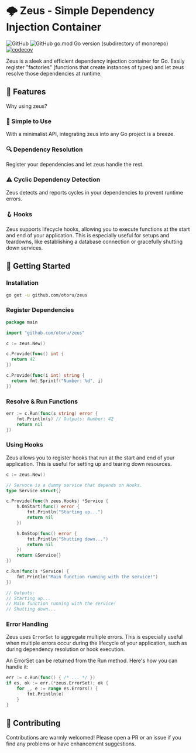 # 🌩 Zeus - Simple Dependency Injection Container

![GitHub](https://img.shields.io/github/license/otoru/zeus)
![GitHub go.mod Go version (subdirectory of monorepo)](https://img.shields.io/github/go-mod/go-version/otoru/zeus)
[![codecov](https://codecov.io/gh/Otoru/zeus/graph/badge.svg?token=Yfkyp5NZsY)](https://codecov.io/gh/Otoru/zeus)

Zeus is a sleek and efficient dependency injection container for Go. Easily register "factories" (functions that create instances of types) and let zeus resolve those dependencies at runtime.

## 🌟 Features

Why using zeus?

### 🚀 Simple to Use

With a minimalist API, integrating zeus into any Go project is a breeze.

### 🔍 Dependency Resolution

Register your dependencies and let zeus handle the rest.

### ⚠️ Cyclic Dependency Detection

Zeus detects and reports cycles in your dependencies to prevent runtime errors.

### 🪝 Hooks

Zeus supports lifecycle hooks, allowing you to execute functions at the start and end of your application. This is especially useful for setups and teardowns, like establishing a database connection or gracefully shutting down services.

## 🚀 Getting Started

### Installation

```bash
go get -u github.com/otoru/zeus
```

### Register Dependencies

```go
package main

import "github.com/otoru/zeus"

c := zeus.New()

c.Provide(func() int {
  return 42
})

c.Provide(func(i int) string {
  return fmt.Sprintf("Number: %d", i) 
})
```

### Resolve & Run Functions

```go
err := c.Run(func(s string) error {
    fmt.Println(s) // Outputs: Number: 42
    return nil
})
```

### Using Hooks

Zeus allows you to register hooks that run at the start and end of your application. This is useful for setting up and tearing down resources.

```go
c := zeus.New()

// Servoce is a dummy service that depends on Hooks.
type Service struct{}

c.Provide(func(h zeus.Hooks) *Service {
    h.OnStart(func() error {
        fmt.Println("Starting up...")
        return nil
    })

    h.OnStop(func() error {
        fmt.Println("Shutting down...")
        return nil
    })
    return &Service{}
})

c.Run(func(s *Service) {
    fmt.Println("Main function running with the service!")
})

// Outputs:
// Starting up...
// Main function running with the service!
// Shutting down...

```

### Error Handling

Zeus uses `ErrorSet` to aggregate multiple errors. This is especially useful when multiple errors occur during the lifecycle of your application, such as during dependency resolution or hook execution.

An ErrorSet can be returned from the Run method. Here's how you can handle it:

```go
err := c.Run(func() { /* ... */ })
if es, ok := err.(*zeus.ErrorSet); ok {
    for _, e := range es.Errors() {
        fmt.Println(e)
    }
}
```

## 🤝 Contributing

Contributions are warmly welcomed! Please open a PR or an issue if you find any problems or have enhancement suggestions.
